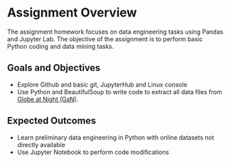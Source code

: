 # Assignment Overview
The assignment homework focuses on data engineering tasks using Pandas and Jupyter Lab. The objective of the assignment is to perform basic Python coding and data mining tasks.

## Goals and Objectives

* Explore Github and basic git, JupyterHub and Linux console 
* Use Python and BeautifulSoup to write code to extract all data files from [Globe at Night (GaN)](https://globeatnight.org/maps-data).

## Expected Outcomes

* Learn preliminary data  engineering in Python with online datasets not directly available
* Use Jupyter Notebook to perform code modifications 